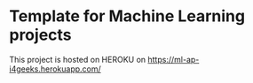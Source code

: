 # Template for Machine Learning projects

This project is hosted on HEROKU on https://ml-ap-i4geeks.herokuapp.com/